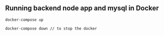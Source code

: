 ## Running backend node app and mysql in Docker
```
docker-compose up

docker-compose down // to stop the docker
```
